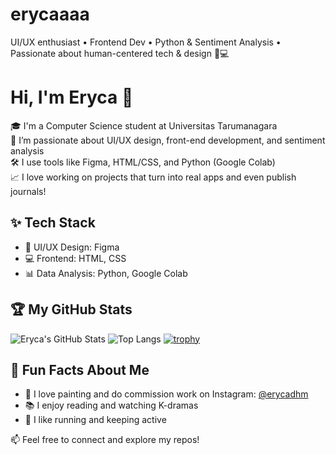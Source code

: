 # erycaaaa
UI/UX enthusiast • Frontend Dev • Python &amp; Sentiment Analysis • Passionate about human-centered tech &amp; design 🎨💻

# Hi, I'm Eryca 👋

🎓 I'm a Computer Science student at Universitas Tarumanagara  
🎨 I’m passionate about UI/UX design, front-end development, and sentiment analysis  
🛠️ I use tools like Figma, HTML/CSS, and Python (Google Colab)  
📈 I love working on projects that turn into real apps and even publish journals!

## ✨ Tech Stack

- 🎨 UI/UX Design: Figma
- 💻 Frontend: HTML, CSS
- 📊 Data Analysis: Python, Google Colab

## 🏆 My GitHub Stats

![Eryca's GitHub Stats](https://github-readme-stats.vercel.app/api?username=erycadhm&show_icons=true&theme=radical)
![Top Langs](https://github-readme-stats.vercel.app/api/top-langs/?username=erycadhm&layout=compact&theme=radical)
[![trophy](https://github-profile-trophy.vercel.app/?username=erycadhm&theme=monokai)](https://github.com/ryo-ma/github-profile-trophy)

## 💬 Fun Facts About Me

- 🎨 I love painting and do commission work on Instagram: [@erycadhm](https://instagram.com/erycadhm)
- 📚 I enjoy reading and watching K-dramas
- 🏃 I like running and keeping active

📫 Feel free to connect and explore my repos!
